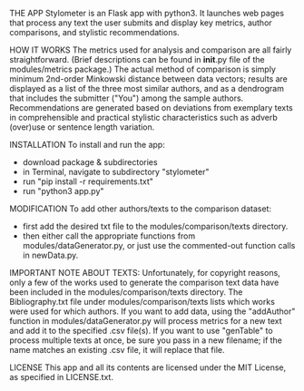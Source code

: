 THE APP
Stylometer is an Flask app with python3.  It launches web pages that process any text the user submits and display key metrics, author comparisons, and stylistic recommendations.

HOW IT WORKS
The metrics used for analysis and comparison are all fairly straightforward. (Brief descriptions can be found in __init__.py file of the modules/metrics package.)  The actual method of comparison is simply minimum 2nd-order Minkowski distance between data vectors; results are displayed as a list of the three most similar authors, and as a dendrogram that includes the submitter ("You") among the sample authors.  Recommendations are generated based on deviations from exemplary texts in comprehensible and practical stylistic characteristics such as adverb (over)use or sentence length variation.

INSTALLATION
To install and run the app:
- download package & subdirectories
- in Terminal, navigate to subdirectory "stylometer"
- run "pip install -r requirements.txt"
- run "python3 app.py"

MODIFICATION
To add other authors/texts to the comparison dataset:
- first add the desired txt file to the modules/comparison/texts directory. 
- then either call the appropriate functions from modules/dataGenerator.py, or just use the commented-out function calls in newData.py.

IMPORTANT NOTE ABOUT TEXTS: 
Unfortunately, for copyright reasons, only a few of the works used to generate the comparison text data have been included in the modules/comparison/texts directory.  The Bibliography.txt file under modules/comparison/texts lists which works were used for which authors.
    If you want to add data, using the "addAuthor" function in modules/dataGenerator.py will process metrics for a new text and add it to the specified .csv file(s).  If you want to use "genTable" to process multiple texts at once, be sure you pass in a new filename; if the name matches an existing .csv file, it will replace that file.

LICENSE
This app and all its contents are licensed under the MIT License, as specified in LICENSE.txt.